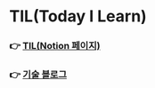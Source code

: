 # TIL(Today I Learn)

### 👉 [TIL(Notion 페이지)](https://www.notion.so/TIL-09035c363500461ab4aff0bbbb423d19)
### 👉 [기술 블로그](https://steadycode.tistory.com/)  
